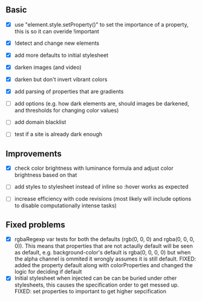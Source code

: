 ## Basic
  - [x] use "element.style.setProperty()" to set the importance of a property, this is so it can overide !important
  - [x] !detect and change new elements
  - [x] add more defaults to initial stylesheet
  - [x] darken images (and video)
  - [x] darken but don't invert vibrant colors
  - [x] add parsing of properties that are gradients
  - [ ] add options (e.g. how dark elements are, should images be darkened, and thresholds for changing color values)
  - [ ] add domain blacklist
  - [ ] test if a site is already dark enough


## Improvements
  - [x] check color brightness with luminance formula and adjust color brightness based on that
  - [ ] add styles to stylesheet instead of inline so :hover works as expected
  - [ ] increase efficiency with code revisions (most likely will include options to disable computationally
        intense tasks)


## Fixed problems
  - [x] rgbaRegexp var tests for both the defaults (rgb(0, 0, 0) and rgba(0, 0, 0, 0)). This means that properties
        that are not actaully default will be seen as default, e.g. background-color's default is rgba(0, 0, 0, 0)
        but when the alpha channel is ommited it wrongly assumes it is still default. 
        FIXED: added the property default along with colorProperties and changed the logic for deciding if default
  - [x] Initial stylesheet when injected can be can be buried under other stylesheets, this causes the specification
        order to get messed up.
        FIXED: set properties to important to get higher sepcification